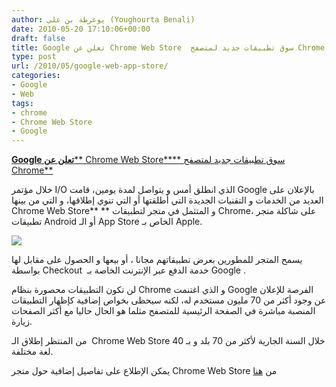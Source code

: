 ```yaml
---
author: يوغرطة بن علي (Youghourta Benali)
date: 2010-05-20 17:10:06+00:00
draft: false
title: Google تعلن عن Chrome Web Store  سوق تطبيقات جديد لمتصفح Chrome
type: post
url: /2010/05/google-web-app-store/
categories:
- Google
- Web
tags:
- chrome
- Chrome Web Store
- Google
---
```


[**Google تعلن عن**** Chrome Web Store**** سوق تطبيقات جديد لمتصفح Chrome**](https://www.it-scoop.com/2010/05/google-web-app-store/)




خلال مؤتمر I/O الذي انطلق أمس و يتواصل لمدة يومين، قامت Google بالإعلان على العديد من الخدمات و التقنيات الجديدة التي أطلقتها أو التي تنوي إطلاقها، و التي من بينها Chrome Web Store** ** و المتثمل في متجر لتطبيقات Chrome، على شاكلة متجر تطبيقات Android أو الـ App Store الخاص بـ Apple.

[![](http://code.google.com/intl/fr/chrome/apps/images/launcher.png)
](https://www.it-scoop.com/2010/05/google-web-app-store/)

يسمح المتجر للمطورين بعرض تطبيقاتهم مجانا ، أو بيعها و الحصول على مقابل لها بواسطة Checkout  خدمة الدفع عبر الإنترنت الخاصة بـ Google .

لن تكون التطبيقات محصورة بنظام Chrome و الذي اغتنمت Google الفرصة للإعلان عن وجود أكثر من 70 مليون مستخدم له، لكنه سيحظى بخواص إضافية كإظهار التطبيقات المنصبة مباشرة في الصفحة الرئيسية للمتصفح مثلما هو الحال حاليا مع أكثر الصفحات زيارة.

من المنتظر إطلاق الـ  Chrome Web Store خلال السنة الجارية لأكثر من 70 بلد و بـ 40 لغة مختلفة.

يمكن الإطلاع على تفاصيل إضافية حول متجر Chrome Web Store من [هنا](https://chrome.google.com/webstore)
